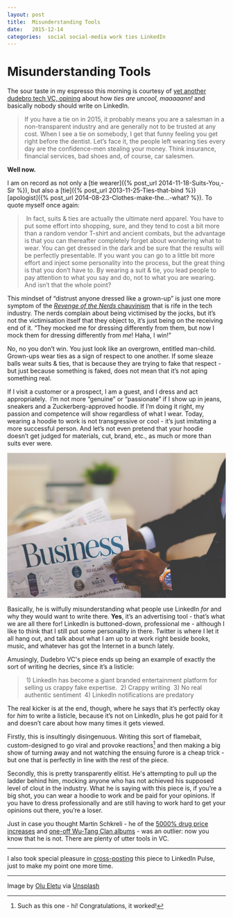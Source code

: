 ```yaml
---
layout: post
title:  Misunderstanding Tools 
date:   2015-12-14 
categories:  social social-media work ties LinkedIn 
---
```


# Misunderstanding Tools


The sour taste in my espresso this morning is courtesy of [yet another dudebro tech VC, opining](http://observer.com/2015/12/heres-why-i-dont-write-on-linkedin-and-why-you-shouldnt-either "Here’s Why I Don’t Write on LinkedIn and Why You Shouldn’t Either" ) about how *ties are uncool, maaaaann!* and basically nobody should write on LinkedIn.

> If you have a tie on in 2015, it probably means you are a salesman in a non-transparent industry and are generally not to be trusted at any cost. When I see a tie on somebody, I get that funny feeling you get right before the dentist. Let’s face it, the people left wearing ties every day are the confidence-men stealing your money. Think insurance, financial services, bad shoes and, of course, car salesmen.

**Well now.**

I am on record as not only a [tie wearer]({% post_url 2014-11-18-Suits-You,-Sir %}), but also a [tie]({% post_url 2013-11-25-Ties-that-bind %}) [apologist]({% post_url 2014-08-23-Clothes-make-the…-what? %}). To quote myself once again:

> In fact, suits & ties are actually the ultimate nerd apparel. You have to put some effort into shopping, sure, and they tend to cost a bit more than a random vendor T-shirt and ancient combats, but the advantage is that you can thereafter completely forget about wondering what to wear. You can get dressed in the dark and be sure that the results will be perfectly presentable. If you want you can go to a little bit more effort and inject some personality into the process, but the great thing is that you don’t have to. By wearing a suit & tie, you lead people to pay attention to what you say and do, not to what you are wearing. And isn’t that the whole point?

This mindset of “distrust anyone dressed like a grown-up” is just one more symptom of the [*Revenge of the Nerds* chauvinism](http://www.themarysue.com/reconsidering-revenge/ "Reconsidering Revenge: How Revenge Of The Nerds' Misogyny Is Evident In Current Nerd Culture" ) that is rife in the tech industry. The nerds complain about being victimised by the jocks, but it’s not the victimisation itself that they object to, it’s just being on the receiving end of it. “They mocked me for dressing differently from them, but now I mock them for dressing differently from *me*! Haha, I win!”

No, no you don’t win. You just look like an overgrown, entitled man-child. Grown-ups wear ties as a sign of respect to one another. If some sleaze balls wear suits & ties, that is because they are trying to fake that respect - but just because something is faked, does not mean that it’s not aping something real.

If I visit a customer or a prospect, I am a guest, and I dress and act appropriately.  I’m not more “genuine” or “passionate” if I show up in jeans, sneakers and a Zuckerberg-approved hoodie. If I’m doing it right, my passion and competence will show regardless of what I wear. Today, wearing a hoodie to work is not transgressive or cool - it’s just imitating a more successful person. And let’s not even pretend that your hoodie doesn’t get judged for materials, cut, brand, etc., as much or more than suits ever were.

![](/images/unknown_filename.233.png)

Basically, he is wilfully misunderstanding what people use LinkedIn *for* and why they would want to write there. **Yes**, it’s an advertising tool - that’s what we are all there for! LinkedIn is buttoned-down, professional me - although I like to think that I still put some personality in there. Twitter is where I let it all hang out, and talk about what I am up to at work right beside books, music, and whatever has got the Internet in a bunch lately.

Amusingly, Dudebro VC's piece ends up being an example of exactly the sort of writing he decries, since it’s a listicle:

> 1) LinkedIn has become a giant branded entertainment platform for selling us crappy fake expertise.
> 2) Crappy writing
> 3) No real authentic sentiment
> 4) LinkedIn notifications are predatory

The real kicker is at the end, though, where he says that it’s perfectly okay for *him* to write a listicle, because it’s not on LinkedIn, plus he got paid for it and doesn’t care about how many times it gets viewed.

Firstly, this is insultingly disingenuous. Writing this sort of flamebait, custom-designed to go viral and provoke reactions[^1] and then making a big show of turning away and not watching the ensuing furore is a cheap trick - but one that is perfectly in line with the rest of the piece.

Secondly, this is pretty transparently elitist. He's attempting to pull up the ladder behind him, mocking anyone who has not achieved his supposed level of clout in the industry. What he is saying with this piece is, if you’re a big shot, you can wear a hoodie to work and be paid for your opinions. If you have to dress professionally and are still having to work hard to get your opinions out there, you’re a loser.

Just in case you thought Martin Schkreli - he of the [5000% drug price increases](http://www.independent.co.uk/news/world/americas/martin-shkreli-the-most-hated-man-in-america-is-raising-the-price-of-another-form-of-drug-a6770661.html) and [one-off Wu-Tang Clan albums](http://www.vox.com/2015/12/11/9891294/wu-tang-clan-shaolin-shkreli-bill-murray) - was an outlier: now you know that he is not. There are plenty of utter tools in VC.

***

I also took special pleasure in [cross-posting](https://www.linkedin.com/pulse/misunderstanding-tools-dominic-wellington) this piece to LinkedIn Pulse, just to make my point one more time.

***
Image by [Olu Eletu](http://instagram.com/olueletu) via [Unsplash](http://www.unsplash.com)

[^1]: Such as this one - hi! Congratulations, it worked!

                            